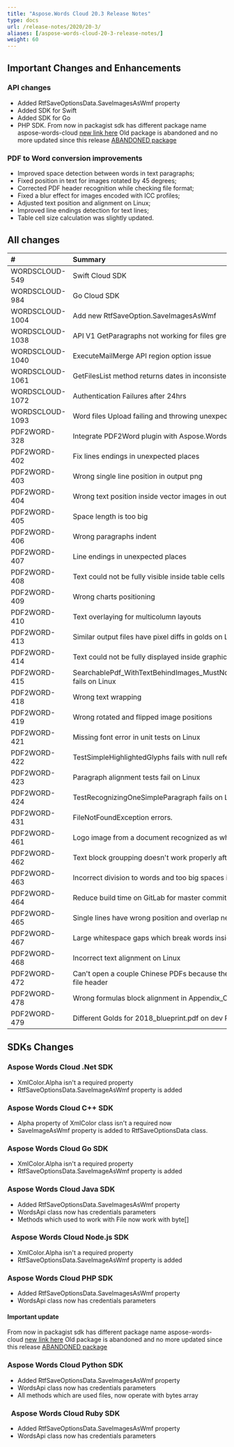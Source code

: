 ```yaml
---
title: "Aspose.Words Cloud 20.3 Release Notes"
type: docs
url: /release-notes/2020/20-3/
aliases: [/aspose-words-cloud-20-3-release-notes/]
weight: 60
---
```


## Important Changes and Enhancements

### API changes

- Added RtfSaveOptionsData.SaveImagesAsWmf property
- Added SDK for Swift
- Added SDK for Go
- PHP SDK. From now in packagist sdk has different package name aspose-words-cloud [new link here](https://packagist.org/packages/aspose-cloud/aspose-words-cloud)
  Old package is abandoned and no more updated since this release [ABANDONED package](https://packagist.org/packages/aspose/words-sdk-php)

### PDF to Word conversion improvements

- Improved space detection between words in text paragraphs;
- Fixed position in text for images rotated by 45 degrees;
- Corrected PDF header recognition while checking file format;
- Fixed a blur effect for images encoded with ICC profiles;
- Adjusted text position and alignment on Linux;
- Improved line endings detection for text lines;
- Table cell size calculation was slightly updated.

## All changes

|#|Summary|Category|
| :- | :- | :- |
|WORDSCLOUD-549|Swift Cloud SDK |Feature|
|WORDSCLOUD-984|Go Cloud SDK |Feature|
|WORDSCLOUD-1004|Add new RtfSaveOption.SaveImagesAsWmf |Feature|
|WORDSCLOUD-1038|API V1 GetParagraphs not working for files greater than 5mb |Bug|
|WORDSCLOUD-1040|ExecuteMailMerge API region option issue |Bug|
|WORDSCLOUD-1061|GetFilesList method returns dates in inconsistent format |Bug|
|WORDSCLOUD-1072|Authentication Failures after 24hrs |Bug|
|WORDSCLOUD-1093 |Word files Upload failing and throwing unexpected error |Bug|
|PDF2WORD-328 |Integrate PDF2Word plugin with Aspose.Words package |Feature|
|PDF2WORD-402 |Fix lines endings in unexpected places |Task|
|PDF2WORD-403 |Wrong single line position in output png|Bug|
|PDF2WORD-404|Wrong text position inside vector images in output png on Linux|Bug|
|PDF2WORD-405 |Space length is too big |Bug|
|PDF2WORD-406 |Wrong paragraphs indent|Bug|
|PDF2WORD-407 |Line endings in unexpected places |Bug|
|PDF2WORD-408 |Text could not be fully visible inside table cells |Bug|
|PDF2WORD-409 |Wrong charts positioning |Bug|
|PDF2WORD-410 |Text overlaying for multicolumn layouts |Bug|
|PDF2WORD-413|Similar output files have pixel diffs in golds on Linux |Bug|
|PDF2WORD-414 |Text could not be fully displayed inside graphical elements on Linux |Bug|
|PDF2WORD-415 |SearchablePdf_WithTextBehindImages_MustNotHaveDuplicatedText fails on Linux |Bug|
|PDF2WORD-418 |Wrong text wrapping |Bug|
|PDF2WORD-419 |Wrong rotated and flipped image positions |Bug |
|PDF2WORD-421 |Missing font error in unit tests on Linux |Bug|
|PDF2WORD-422 |TestSimpleHighlightedGlyphs fails with null reference exception |Bug|
|PDF2WORD-423 |Paragraph alignment tests fail on Linux |Bug|
|PDF2WORD-424 |TestRecognizingOneSimpleParagraph fails on Linux |Bug|
|PDF2WORD-431 |FileNotFoundException errors. |Bug|
|PDF2WORD-461|Logo image from a document recognized as white noise|Bug|
|PDF2WORD-462 |Text block groupping doesn't work properly after font replacement |Bug|
|PDF2WORD-463 |Incorrect division to words and too big spaces in the text strings |Bug|
|PDF2WORD-464 |Reduce build time on GitLab for master commits |Task|
|PDF2WORD-465 |Single lines have wrong position and overlap nearby text |Bug|
|PDF2WORD-467 |Large whitespace gaps which break words inside of text flow. |Bug|
|PDF2WORD-468 |Incorrect text alignment on Linux |Bug|
|PDF2WORD-472 |Can't open a couple Chinese PDFs because they have unexpected file header |Bug |
|PDF2WORD-478 |Wrong formulas block alignment in Appendix_C_CITables docx |Bug|
|PDF2WORD-479 |Different Golds for 2018_blueprint.pdf on dev PCs and GitLab |Bug|

## SDKs Changes

### Aspose Words Cloud .Net SDK

- XmlColor.Alpha isn't a required property
- RtfSaveOptionsData.SaveImageAsWmf property is added

### Aspose Words Cloud C++ SDK

- Alpha property of XmlColor class isn't a required now
- SaveImageAsWmf property is added to RtfSaveOptionsData class.

### Aspose Words Cloud Go SDK

- XmlColor.Alpha isn't a required property
- RtfSaveOptionsData.SaveImageAsWmf property is added

### Aspose Words Cloud Java SDK

- Added RtfSaveOptionsData.SaveImagesAsWmf property
- WordsApi class now has credentials parameters
- Methods which used to work with File now work with byte[]

### ` `Aspose Words Cloud Node.js SDK

- XmlColor.Alpha isn't a required property
- RtfSaveOptionsData.SaveImageAsWmf property is added

### Aspose Words Cloud PHP SDK

- Added RtfSaveOptionsData.SaveImagesAsWmf property
- WordsApi class now has credentials parameters

#### Important update

From now in packagist sdk has different package name aspose-words-cloud [new link here](https://packagist.org/packages/aspose-cloud/aspose-words-cloud)
Old package is abandoned and no more updated since this release [ABANDONED package](https://packagist.org/packages/aspose/words-sdk-php)

### Aspose Words Cloud Python SDK

- Added RtfSaveOptionsData.SaveImagesAsWmf property
- WordsApi class now has credentials parameters
- All methods which are used files, now operate with bytes array

### ` `Aspose Words Cloud Ruby SDK

- Added RtfSaveOptionsData.SaveImagesAsWmf property
- WordsApi class now has credentials parameters

